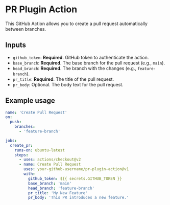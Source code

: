 # PR Plugin Action

This GitHub Action allows you to create a pull request automatically between branches.

## Inputs

- `github_token`: **Required**. GitHub token to authenticate the action.
- `base_branch`: **Required**. The base branch for the pull request (e.g., `main`).
- `head_branch`: **Required**. The branch with the changes (e.g., `feature-branch`).
- `pr_title`: **Required**. The title of the pull request.
- `pr_body`: Optional. The body text for the pull request.

## Example usage

```yaml
name: 'Create Pull Request'
on:
  push:
    branches:
      - 'feature-branch'

jobs:
  create_pr:
    runs-on: ubuntu-latest
    steps:
      - uses: actions/checkout@v2
      - name: Create Pull Request
        uses: your-github-username/pr-plugin-action@v1
        with:
          github_token: ${{ secrets.GITHUB_TOKEN }}
          base_branch: 'main'
          head_branch: 'feature-branch'
          pr_title: 'My New Feature'
          pr_body: 'This PR introduces a new feature.'
